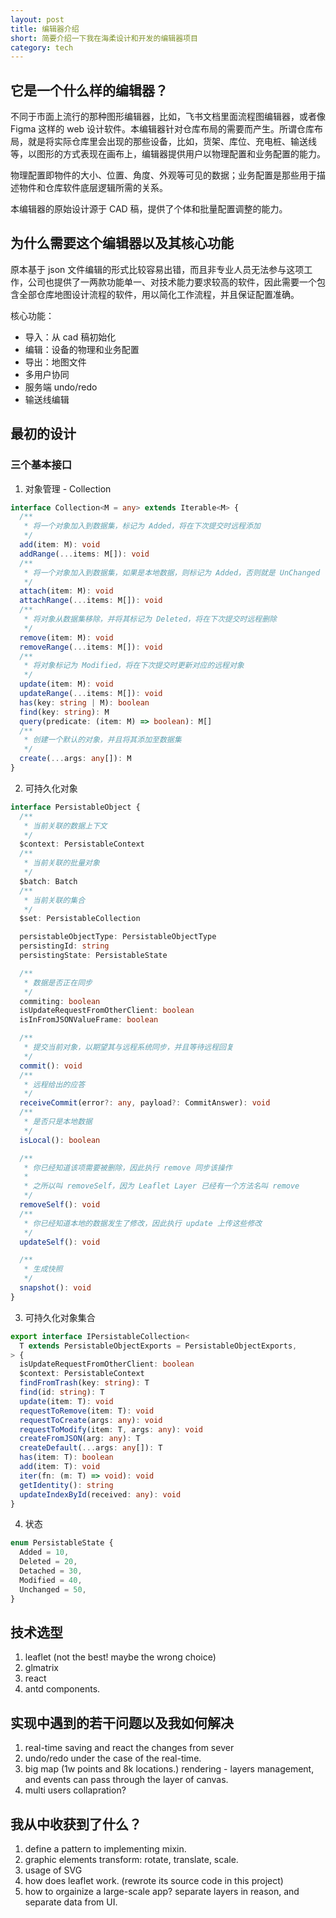 ```yaml
---
layout: post
title: 编辑器介绍
short: 简要介绍一下我在海柔设计和开发的编辑器项目
category: tech
---
```


## 它是一个什么样的编辑器？

不同于市面上流行的那种图形编辑器，比如，飞书文档里面流程图编辑器，或者像 Figma 这样的 web 设计软件。本编辑器针对仓库布局的需要而产生。所谓仓库布局，就是将实际仓库里会出现的那些设备，比如，货架、库位、充电桩、输送线等，以图形的方式表现在画布上，编辑器提供用户以物理配置和业务配置的能力。

物理配置即物件的大小、位置、角度、外观等可见的数据；业务配置是那些用于描述物件和仓库软件底层逻辑所需的关系。

本编辑器的原始设计源于 CAD 稿，提供了个体和批量配置调整的能力。

## 为什么需要这个编辑器以及其核心功能

原本基于 json 文件编辑的形式比较容易出错，而且非专业人员无法参与这项工作，公司也提供了一两款功能单一、对技术能力要求较高的软件，因此需要一个包含全部仓库地图设计流程的软件，用以简化工作流程，并且保证配置准确。

核心功能：

- 导入：从 cad 稿初始化
- 编辑：设备的物理和业务配置
- 导出：地图文件
- 多用户协同
- 服务端 undo/redo
- 输送线编辑

## 最初的设计

### 三个基本接口

1. 对象管理 - Collection

```ts
interface Collection<M = any> extends Iterable<M> {
  /**
   * 将一个对象加入到数据集，标记为 Added，将在下次提交时远程添加
   */
  add(item: M): void
  addRange(...items: M[]): void
  /**
   * 将一个对象加入到数据集，如果是本地数据，则标记为 Added，否则就是 UnChanged
   */
  attach(item: M): void
  attachRange(...items: M[]): void
  /**
   * 将对象从数据集移除，并将其标记为 Deleted，将在下次提交时远程删除
   */
  remove(item: M): void
  removeRange(...items: M[]): void
  /**
   * 将对象标记为 Modified，将在下次提交时更新对应的远程对象
   */
  update(item: M): void
  updateRange(...items: M[]): void
  has(key: string | M): boolean
  find(key: string): M
  query(predicate: (item: M) => boolean): M[]
  /**
   * 创建一个默认的对象，并且将其添加至数据集
   */
  create(...args: any[]): M
}
```

2. 可持久化对象

```ts
interface PersistableObject {
  /**
   * 当前关联的数据上下文
   */
  $context: PersistableContext
  /**
   * 当前关联的批量对象
   */
  $batch: Batch
  /**
   * 当前关联的集合
   */
  $set: PersistableCollection

  persistableObjectType: PersistableObjectType
  persistingId: string
  persistingState: PersistableState

  /**
   * 数据是否正在同步
   */
  commiting: boolean
  isUpdateRequestFromOtherClient: boolean
  isInFromJSONValueFrame: boolean

  /**
   * 提交当前对象，以期望其与远程系统同步，并且等待远程回复
   */
  commit(): void
  /**
   * 远程给出的应答
   */
  receiveCommit(error?: any, payload?: CommitAnswer): void
  /**
   * 是否只是本地数据
   */
  isLocal(): boolean

  /**
   * 你已经知道该项需要被删除，因此执行 remove 同步该操作
   *
   * 之所以叫 removeSelf，因为 Leaflet Layer 已经有一个方法名叫 remove
   */
  removeSelf(): void
  /**
   * 你已经知道本地的数据发生了修改，因此执行 update 上传这些修改
   */
  updateSelf(): void

  /**
   * 生成快照
   */
  snapshot(): void
}
```

3. 可持久化对象集合

```ts
export interface IPersistableCollection<
  T extends PersistableObjectExports = PersistableObjectExports,
> {
  isUpdateRequestFromOtherClient: boolean
  $context: PersistableContext
  findFromTrash(key: string): T
  find(id: string): T
  update(item: T): void
  requestToRemove(item: T): void
  requestToCreate(args: any): void
  requestToModify(item: T, args: any): void
  createFromJSON(arg: any): T
  createDefault(...args: any[]): T
  has(item: T): boolean
  add(item: T): void
  iter(fn: (m: T) => void): void
  getIdentity(): string
  updateIndexById(received: any): void
}
```

4. 状态

```ts
enum PersistableState {
  Added = 10,
  Deleted = 20,
  Detached = 30,
  Modified = 40,
  Unchanged = 50,
}
```

## 技术选型

1. leaflet (not the best! maybe the wrong choice)
2. glmatrix
3. react
4. antd components.

## 实现中遇到的若干问题以及我如何解决

1. real-time saving and react the changes from sever
2. undo/redo under the case of the real-time.
3. big map (1w points and 8k locations.) rendering - layers management, and events can pass through the layer of canvas.
4. multi users collapration?

## 我从中收获到了什么？

1. define a pattern to implementing mixin.
2. graphic elements transform: rotate, translate, scale.
3. usage of SVG
4. how does leaflet work. (rewrote its source code in this project)
5. how to orgainize a large-scale app? separate layers in reason, and separate data from UI.
